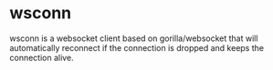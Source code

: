 # wsconn
wsconn is a websocket client based on gorilla/websocket that will automatically reconnect if the connection is dropped and keeps the connection alive.
